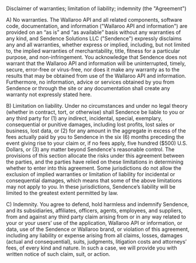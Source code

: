 Disclaimer of warranties; limitation of liability; indemnity (the "Agreement")

A) No warranties. The Wallaroo API and all related components, software code, documentation, and information ("Wallaroo API and information") are provided on an “as is” and “as available” basis without any warranties of any kind, and Sendence Solutions LLC ("Sendence") expressly disclaims any and all warranties, whether express or implied, including, but not limited to, the implied warranties of merchantability, title, fitness for a particular purpose, and non-infringement. You acknowledge that Sendence does not warrant that the Wallaroo API and information will be uninterrupted, timely, secure, error-free or virus-free, nor does it make any warranty as to the results that may be obtained from use of the Wallaroo API and information. Furthermore, no information, advice or services obtained by you from Sendence or through the site or any documentation shall create any warranty not expressly stated here.

B) Limitation on liability. Under no circumstances and under no legal theory (whether in contract, tort, or otherwise) shall Sendence be liable to you or any third party for (1) any indirect, incidental, special, exemplary, consequential or punitive damages, including lost profits, lost sales or business, lost data, or (2) for any amount in the aggregate in excess of the fees actually paid by you to Sendence in the six (6) months preceding the event giving rise to your claim or, if no fees apply, five hundred ($500) U.S. Dollars, or (3) any matter beyond Sendence's reasonable control. The provisions of this section allocate the risks under this agreement between the parties, and the parties have relied on these limitations in determining whether to enter into this agreement. Some jurisdictions do not allow the exclusion of implied warranties or limitation of liability for incidental or consequential damages, which means that some of the above limitations may not apply to you. In these jurisdictions, Sendence’s liability will be limited to the greatest extent permitted by law.

C) Indemnity. You agree to defend, hold harmless and indemnify Sendence, and its subsidiaries, affiliates, officers, agents, employees, and suppliers, from and against any third party claim arising from or in any way related to your or your users’ use of the application, Wallaroo API or information, or data, use of the Sendence or Wallaroo brand, or violation of this agreement, including any liability or expense arising from all claims, losses, damages (actual and consequential), suits, judgments, litigation costs and attorneys’ fees, of every kind and nature. In such a case, we will provide you with written notice of such claim, suit, or action.
